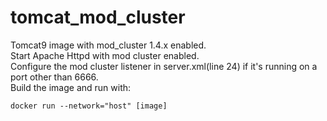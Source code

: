 # tomcat_mod_cluster
Tomcat9 image with mod_cluster 1.4.x enabled.  
Start Apache Httpd with mod cluster enabled.  
Configure the mod cluster listener in server.xml(line 24) if it's running on a port other than 6666.  
Build the image and run with:  
```
docker run --network="host" [image]
```
